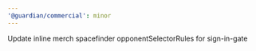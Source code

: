 ```yaml
---
'@guardian/commercial': minor
---
```


Update inline merch spacefinder opponentSelectorRules for sign-in-gate
